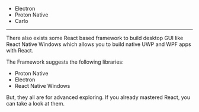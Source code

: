 * Electron
* Proton Native
* Carlo

---

There also exists some React based framework to build desktop GUI like React Native Windows which allows you to build native UWP and WPF apps with React.

The Framework suggests the following libraries:

* Proton Native
* Electron
* React Native Windows

But, they all are for advanced exploring. If you already mastered React, you can take a look at them.
